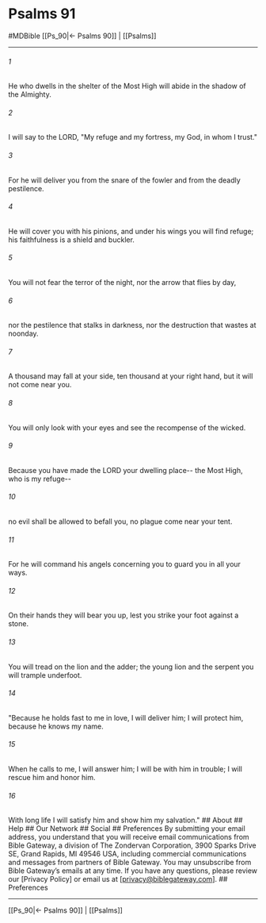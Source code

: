 # Psalms 91
#MDBible
[[Ps_90|← Psalms 90]] | [[Psalms]]

***






###### 1 


He who dwells in the shelter of the Most High will abide in the shadow of the Almighty. 





###### 2 


I will say to the LORD, "My refuge and my fortress, my God, in whom I trust." 





###### 3 


For he will deliver you from the snare of the fowler and from the deadly pestilence. 





###### 4 


He will cover you with his pinions, and under his wings you will find refuge; his faithfulness is a shield and buckler. 





###### 5 


You will not fear the terror of the night, nor the arrow that flies by day, 





###### 6 


nor the pestilence that stalks in darkness, nor the destruction that wastes at noonday. 





###### 7 


A thousand may fall at your side, ten thousand at your right hand, but it will not come near you. 





###### 8 


You will only look with your eyes and see the recompense of the wicked. 





###### 9 


Because you have made the LORD your dwelling place-- the Most High, who is my refuge-- 





###### 10 


no evil shall be allowed to befall you, no plague come near your tent. 





###### 11 


For he will command his angels concerning you to guard you in all your ways. 





###### 12 


On their hands they will bear you up, lest you strike your foot against a stone. 





###### 13 


You will tread on the lion and the adder; the young lion and the serpent you will trample underfoot. 





###### 14 


"Because he holds fast to me in love, I will deliver him; I will protect him, because he knows my name. 





###### 15 


When he calls to me, I will answer him; I will be with him in trouble; I will rescue him and honor him. 





###### 16 


With long life I will satisfy him and show him my salvation." ## About ## Help ## Our Network ## Social ## Preferences By submitting your email address, you understand that you will receive email communications from Bible Gateway, a division of The Zondervan Corporation, 3900 Sparks Drive SE, Grand Rapids, MI 49546 USA, including commercial communications and messages from partners of Bible Gateway. You may unsubscribe from Bible Gateway&rsquo;s emails at any time. If you have any questions, please review our [Privacy Policy] or email us at [privacy@biblegateway.com]. ## Preferences

***

[[Ps_90|← Psalms 90]] | [[Psalms]]
